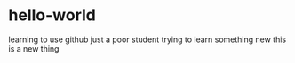 # hello-world
learning to use github
just a poor student trying to learn something new
this is a new thing
